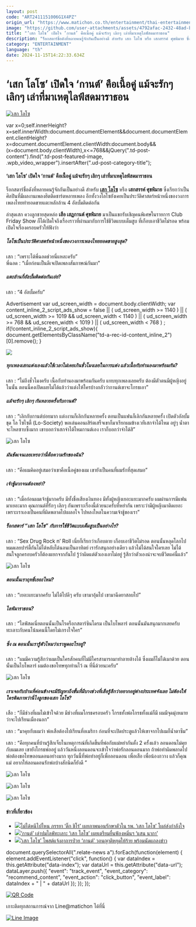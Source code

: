 ```yaml
---
layout: post
code: "ART2411151006G1X4PZ"
origin_url: "https://www.matichon.co.th/entertainment/thai-entertainment/news_4900509"
image: "https://github.com/user-attachments/assets/4792afac-2432-48ad-b405-b0e9c691c468"
title: "‘เสก โลโซ’ เปิดใจ ‘กานต์’ คือเนื้อคู่ แม้จะรักๆ เลิกๆ เล่าที่มาเหตุไลฟ์สดมาราธอน"
description: "ร็อกสตาร์ชื่อดังที่หลายคนรู้จักกันเป็นอย่างดี สำหรับ เสก โลโซ หรือ เสกสรรค์ ศุขพิมาย ซึ่งเรียกว่าเป็นศิลปินที่มีผลงานเพลงฮิตติดชาร์ตหลายเพลง"
category: "ENTERTAINMENT"
language: "th"
date: 2024-11-15T14:22:33.634Z
---
```


# ‘เสก โลโซ’ เปิดใจ ‘กานต์’ คือเนื้อคู่ แม้จะรักๆ เลิกๆ เล่าที่มาเหตุไลฟ์สดมาราธอน

[![เสก โลโซ](https://www.matichon.co.th/wp-content/uploads/2024/11/sek1.jpg "sek1")](https://www.matichon.co.th/wp-content/uploads/2024/11/sek1.jpg)

var x=0;self.innerHeight?x=self.innerWidth:document.documentElement&&document.documentElement.clientHeight?x=document.documentElement.clientWidth:document.body&&(x=document.body.clientWidth),x<=768&&jQuery(".td-post-content").find(".td-post-featured-image, .wpb\_video\_wrapper").insertAfter(".ud-post-category-title");

#### **‘เสก โลโซ’ เปิดใจ ‘กานต์’ คือเนื้อคู่ แม้จะรักๆ เลิกๆ เล่าที่มาเหตุไลฟ์สดมาราธอน**

ร็อกสตาร์ชื่อดังที่หลายคนรู้จักกันเป็นอย่างดี สำหรับ [**เสก โลโซ**](https://www.instagram.com/seklosoofficial/?hl=th) หรือ **เสกสรรค์ ศุขพิมาย** ซึ่งเรียกว่าเป็นศิลปินที่มีผลงานเพลงฮิตติดชาร์ตหลายเพลง อีกทั้งวงโลโซยังเคยเป็นประวัติศาสตร์หน้าหนึ่งของวงการเพลงไทยทำยอดขายแตะหลักล้าน 4 อัลบั้มติดต่อกัน

ล่าสุดเสก ควงลูกชายสุดหล่อ **เสือ เสฏกานต์ ศุขพิมาย** มาเป็นแขกรับเชิญคนพิเศษในรายการ Club Friday Show ก็ได้เปิดใจถึงเรื่องราวที่ผ่านมากับการใช้ชีวิตแบบเต็มสูบ ที่เกือบเอาชีวิตไม่รอด พร้อมเปิดใจเรื่องครอบครัวให้ฟังว่า

##### **โลโซเป็นประวัติศาสตร์หน้าหนึ่งของวงการเพลงไทยยอดขายสูงสุด?**

เสก : “เพราะได้พี่ฉอดช่วยนี่แหละครับ”  
พี่ฉอด : “เมื่อก่อนเป็นดีเจเปิดเพลงสัมภาษณ์กันมา”

##### **แตะล้านกี่อัลบั้มติดต่อกันเอ่ย?**

เสก : “4 อัลบั้มครับ”

Advertisement var ud\_screen\_width = document.body.clientWidth; var content\_inline\_2\_script\_ads\_show = false || ( ud\_screen\_width >= 1140 ) || ( ud\_screen\_width >= 1019 && ud\_screen\_width < 1140 ) || ( ud\_screen\_width >= 768 && ud\_screen\_width < 1019 ) || ( ud\_screen\_width < 768 ) ; if(!content\_inline\_2\_script\_ads\_show){ document.getElementsByClassName("td-a-rec-id-content\_inline\_2")\[0\].remove(); }

![](https://www.matichon.co.th/wp-content/uploads/2024/11/S__6857142_0.jpg)

##### **ทุกเพลงเสกแต่งเองแล้วใช้เวลาไม่เคยเกินชั่วโมงเลยในการแต่ง แล้วเนื้อกับทำนองมาพร้อมกัน?**

เสก : “ไม่ถึงชั่วโมงครับ เนื้อกับทำนองมาพร้อมกันครับ แทบทุกเพลงเลยครับ ต้องมีตัวตนมีผู้หญิงอยู่ในนั้น ตอนนี้คงเปิดเผยไม่ได้แล้วว่าแต่งให้ใครบ้างกลัวว่ากานต์เขาจะโกรธเอา”

##### **แม้จะรักๆ เลิกๆ กันหลายครั้งกับกานต์?**

เสก : “เลิกกับกานต์บ่อยมาก แต่งงานก็เลิกกันหลายครั้ง ตอนเป็นแฟนก็เลิกกันหลายครั้ง เปิดตัวอัลบั้มชุด โล โซไซตี้ (Lo-Society) พอเล่นคอนเสิร์ตเสร็จเขาก็มาเรียกผมข้างเวทีเสกจำได้ไหม อยู่ๆ น้ำตาจะไหลซาบซึ้งมาก เขาบอกว่าเสกจำได้ไหมกานต์เอง เราก็บอกว่าจำได้สิ”

![เสก โลโซ](https://www.matichon.co.th/wp-content/uploads/2024/11/S__6857146_0.jpg)

##### **มันชัดเจนเลยเหรอว่านี่คือความรักของฉัน?**

เสก : “คือผมคิดอยู่เสมอว่าเขาคือเนื้อคู่ของผม เขายังเป็นคนที่ผมรักที่สุดเสมอ”

##### **เจ้าชู้มากจนต้องหย่า?**

เสก : “เมื่อก่อนผมเจ้าชู้มากครับ มีทั้งชื่อเสียงเงินทอง มีทั้งผู้หญิงเยอะแยะมากครับ ผมผ่านการมีแฟนมาเยอะมาก คุณกานต์ที่รักๆ เลิกๆ กันเพราะเรื่องนี้ด้วยนะครับที่หย่ากัน เพราะว่ามีผู้หญิงมาติดเยอะ เพราะเราเองเป็นคนที่ผิดพลาดไปเผลอใจ ไปหลงใหลในความเจ้าชู้ของเรา”

##### **ร็อกสตาร์ “เสก โลโซ” กับการใช้ชีวิตแบบเต็มสูบเป็นอย่างไร?**

เสก : “Sex Drug Rock n’ Roll เนี่ยก็เรียกว่าเกือบตาย เกือบเอาชีวิตไม่รอด ตอนนั้นหลุดโลกไปหมดเลยปาร์ตี้กันไม่ได้หลับได้นอนเป็นอาทิตย์ เรารักสนุกอย่างเดียว แล้วไม่ได้สนใจใครเลย ไม่ได้สนใจลูกครอบครัวก็ต้องแยกจากกันไป รู้ว่าผิดแต่ตัวเองเอาไม่อยู่ รู้สึกว่าตัวเองน่าจะจบชีวิตแค่นี้แล้ว”

![เสก โลโซ](https://www.matichon.co.th/wp-content/uploads/2024/11/S__6857140_0.jpg)

##### **ตอนนั้นเราฤทธิ์เยอะไหม?**

เสก : “เยอะแยะมากครับ ไม่ได้ไปดีๆ ครับ เขามาอุ้มไป เขามาฉีดยาสลบไป”

##### **ไลฟ์มาราธอน?**

เสก : “ไลฟ์สดเนี่ยตอนนั้นเป็นโรคร็อกสตาร์ซินโดรม เป็นไบโพลาร์ ตอนนั้นมันสนุกมากเลยครับ ทะเลาะกับคนโน้นคนนี้โดยไม่เกรงใจใคร”

##### **ซึ่ง ณ ตอนนั้นเรารู้ตัวไหมว่าเราพูดอะไรอยู่?**

เสก : “ผมมีความรู้สึกว่าผมเป็นใครสักคนที่ไม่มีใครสามารถมาทำลายล้างได้ ซึ่งผมก็ไม่ได้เมาด้วย ตอนนั้นเป็นไบโพลาร์ ผมต้องขอโทษทุกท่านไว้ ณ ที่นี่ด้วยนะครับ”

![เสก โลโซ](https://www.matichon.co.th/wp-content/uploads/2024/11/S__6857144_0.jpg)

##### **เราเจอกับบ้านที่ค่อนข้างจะมีปัญหาถึงขั้นที่มีบางช่วงที่เสือรู้สึกว่าอยากอยู่ต่างประเทศจังเลย ไม่ต้องให้ใครติดภาพว่านี่ไงลูกของเสก โลโซ?**

เสือ : “ก็มีช่วงที่ผมไม่เข้าใจด้วย มีช่วงที่ผมโกรธครอบครัว โกรธทั้งพ่อโกรธทั้งแม่ก็มี ผมมีจุดมุ่งหมายว่าจะไปเรียนเมืองนอก”

เสก : “มาคุยกับผมว่า พ่อเสือต้องไปเรียนที่อเมริกา ก่อนที่จะเปิดประตูแล้วให้เขาจากไปผมก็น้ำตาซึม”

เสก : “คือทุกคนที่บ้านรู้สึกเจ็บในเหตุการณ์ที่เกิดขึ้นที่พ่อกับแม่หย่ากันตั้ง 2 ครั้งแล้ว ลอนดอนไม่คุยกับผมเลย เขายังโกรธพ่ออยู่ แล้ววันหนึ่งลอนดอนจะเข้าใจว่าพ่อรักลอนดอนมาก ถ้าพ่อทำผิดพลาดไปพ่อต้องขอโทษลอนดอนอย่างมาก ทุกวันนี้ที่พ่อทำอยู่ก็เพื่อลอนดอน เพื่อเสือ เพื่อน้องกวาง แล้วก็คุณแม่ อยากให้ลอนดอนรักพ่อบ้างสักนิดก็ยังดี ”

![เสก โลโซ](https://www.matichon.co.th/wp-content/uploads/2024/11/S__6857150_0.jpg)

![เสก โลโซ](https://www.matichon.co.th/wp-content/uploads/2024/11/S__6857148_0.jpg)

![เสก โลโซ](https://www.matichon.co.th/wp-content/uploads/2024/11/S__6857147_0.jpg)

#### ข่าวที่เกี่ยวข้อง

*   [![](https://www.matichon.co.th/wp-content/uploads/2024/10/2-153.jpg)ไม่ได้หนีไปไหน ภรรยา ‘ติ๊ก ชิโร่’ เผยภาพนอนรักษาตัวใน รพ. ‘เสก โลโซ’ โผล่ส่งกำลังใจ](https://www.matichon.co.th/entertainment/news_4846786)
*   [![](https://www.matichon.co.th/wp-content/uploads/2024/09/karn1.jpg)‘กานต์’ เล่าปมไลฟ์ทะเลาะ ‘เสก โลโซ’ เผยเตรียมยื่นฟ้องหมิ่นฯ ‘แสน นากา’](https://www.matichon.co.th/entertainment/thai-entertainment/news_4787940)
*   [![](https://www.matichon.co.th/wp-content/uploads/2024/09/sekloso1.jpg)‘เสก โลโซ’ โพสต์แจ้งอาการป่วย ‘กานต์’ วอนญาติหยุดให้ร้าย พร้อมนัดแถลงข่าว](https://www.matichon.co.th/entertainment/news_4778106)

document.querySelectorAll(".relate-news a").forEach(function(element) { element.addEventListener("click", function() { var dataIndex = this.getAttribute("data-index"); var dataUrl = this.getAttribute("data-url"); dataLayer.push({ "event": "track\_event", "event\_category": "recommend\_content", "event\_action": "click\_button", "event\_label": dataIndex + " | " + dataUrl }); }); });

[![QR Code](https://www.matichon.co.th/wp-content/uploads/2023/07/wob1371z.jpg)](https://lin.ee/ht0nDxX)

เกาะติดทุกสถานการณ์จาก Line@matichon ได้ที่นี่

[![Line Image](https://www.matichon.co.th/wp-content/uploads/2023/07/th.png)](https://lin.ee/ht0nDxX)